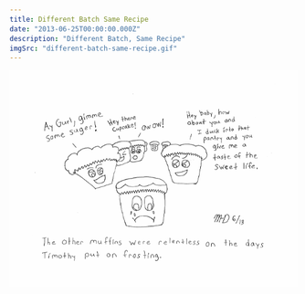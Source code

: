 ```yaml
---
title: Different Batch Same Recipe 
date: "2013-06-25T00:00:00.000Z"
description: "Different Batch, Same Recipe"
imgSrc: "different-batch-same-recipe.gif"
---
```


![Different Batch Same Recipe](./different-batch-same-recipe.gif)
